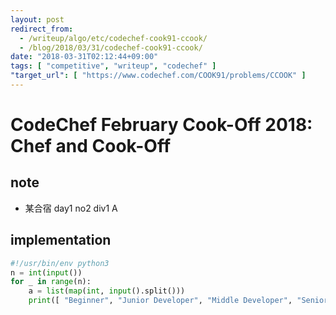 ```yaml
---
layout: post
redirect_from:
  - /writeup/algo/etc/codechef-cook91-ccook/
  - /blog/2018/03/31/codechef-cook91-ccook/
date: "2018-03-31T02:12:44+09:00"
tags: [ "competitive", "writeup", "codechef" ]
"target_url": [ "https://www.codechef.com/COOK91/problems/CCOOK" ]
---
```


# CodeChef February Cook-Off 2018: Chef and Cook-Off

## note

-   某合宿 day1 no2 div1 A

## implementation

``` python
#!/usr/bin/env python3
n = int(input())
for _ in range(n):
    a = list(map(int, input().split()))
    print([ "Beginner", "Junior Developer", "Middle Developer", "Senior Developer", "Hacker", "Jeff Dean" ][sum(a)])
```
